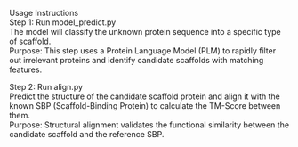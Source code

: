 Usage Instructions  
Step 1: Run model_predict.py  
The model will classify the unknown protein sequence into a specific type of scaffold.  
Purpose: This step uses a Protein Language Model (PLM) to rapidly filter out irrelevant proteins and identify candidate scaffolds with matching features.  
  
Step 2: Run align.py  
Predict the structure of the candidate scaffold protein and align it with the known SBP (Scaffold-Binding Protein) to calculate the TM-Score between them.  
Purpose: Structural alignment validates the functional similarity between the candidate scaffold and the reference SBP.  
